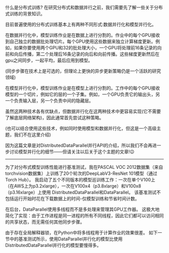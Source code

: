 

<!--
 * @version:
 * @Author:  StevenJokess https://github.com/StevenJokess
 * @Date: 2020-11-19 15:44:57
 * @LastEditors:  StevenJokess https://github.com/StevenJokess
 * @LastEditTime: 2020-11-19 15:48:09
 * @Description:
 * @TODO::
 * @Reference:https://github.com/zergtant/pytorch-handbook/tree/master/chapter4/distributeddataparallel
-->

什么是分布式训练?
在研究分布式和数据并行之前，我们需要先了解一些关于分布式训练的背景知识。

目前普遍使用的分布式训练基本上有两种不同形式:数据并行化和模型并行化。

在数据并行化中，模型训练作业是在数据上进行分割的。作业中的每个GPU接收到自己独立的数据批处理切片。每个GPU使用这些数据来独立计算梯度更新。例如，如果你要使用两个GPU和32的批处理大小，一个GPU将处理前16条记录的向前和向后传播，第二个处理后16条记录的向后和向前传播。这些梯度更新然后在gpu之间同步，一起平均，最后应用到模型。

(同步步骤在技术上是可选的，但理论上更快的异步更新策略仍是一个活跃的研究领域)

在模型并行化中，模型训练作业是在模型上进行分割的。工作中的每个GPU接收模型的一个切片，例如它的层的一个子集。例如，一个GPU负责它的输出头，另一个负责输入层，另一个负责中间的隐藏层。

虽然这两种技术各有优缺点，但数据并行化在这两种技术中更容易实现(它不需要了解底层网络架构)，因此通常首先尝试这种策略。

(也可以结合使用这些技术，例如同时使用模型和数据并行化，但这是一个高级主题，我们不在这里介绍)

因为这篇文章是对DistributedDataParallel并行API的介绍，所以我们不会再进一步讨论模型并行化的细节——但请关注以后关于这个主题的文章!😉

---


为了对分布式模型训练性能进行基准测试，我在PASCAL VOC 2012数据集（来自torchvision数据集）上训练了20个轮次的DeepLabV3-ResNet 101模型（通过Torch Hub）。 我启动了五个不同版本的模型巡训练工作：一次在单个V100上（在AWS上为p3.2xlarge），一次在V100x4（p3.8xlarge）和V100x8（p3.16xlarge）上使用 DistributedDataParallel和DataParallel。 该基准测试不包括运行开始时花在下载数据上的时间-仅模型训练和节省时间计数。



在后台，DataParallel使用多线程而不是多处理来管理其GPU工作器。 这极大地简化了实现：由于工作进程是同一进程的所有不同线程，因此它们都可以访问相同的共享状态，而无需任何其他同步步骤。

由于存在全局解释器锁，在Python中将多线程用于计算作业的效果很差。 如下一节中的基准测试所示，使用DataParallel并行化的模型比使用DistributedDataParallel并行化的模型要慢得多。


